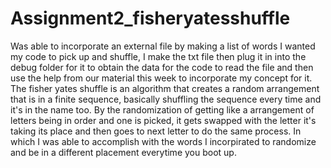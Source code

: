 # Assignment2_fisheryatesshuffle
Was able to incorporate an external file by making a list of words I wanted my code to pick up and shuffle, I make the txt file then plug it in into the debug folder for it to obtain the data for the code to read the file and then use the help from our material this week to incorporate my concept for it. The fisher yates shuffle is an algorithm that creates a random arrangement that is in a finite sequence, basically shuffling the sequence every time and it's in the name too. By the randomization of getting like a arrangement of letters being in order and one is picked, it gets swapped with the letter it's taking its place and then goes to next letter to do the same process. In which I was able to accomplish with the words I incorpirated to randomize and be in a different placement everytime you boot up.

